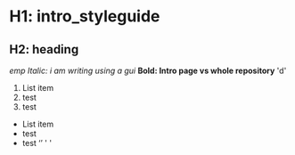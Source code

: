 H1: intro_styleguide
================
H2: heading
-----------
*emp*
*Italic: *i am writing using a gui**
**Bold: Intro page vs whole repository**
'd'
1. List item
2. test
3. test
 - List item
 - test
 - test
‘’
' '
